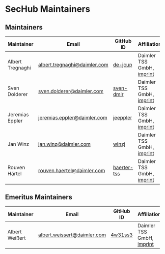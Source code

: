 <!-- SPDX-License-Identifier: MIT --->
# SecHub Maintainers

## Maintainers

| Maintainer       | Email                           | GitHub ID                                 | Affiliation                                                                                       | Joined     |
| -----------------| ------------------------------- | ----------------------------------------- | ------------------------------------------------------------------------------------------------- | ---------- | 
| Albert Tregnaghi | <albert.tregnaghi@daimler.com>  | [de-jcup](https://github.com/de-jcup)     | Daimler TSS GmbH, [imprint](https://github.com/mercedes-benz/daimler-foss/blob/master/LEGAL_IMPRINT.md) | 2019-01-01 | 
| Sven Dolderer    | <sven.dolderer@daimler.com>     | [sven-dmlr](https://github.com/sven-dmlr) | Daimler TSS GmbH, [imprint](https://github.com/mercedes-benz/daimler-foss/blob/master/LEGAL_IMPRINT.md) | 2020-01-01 |
| Jeremias Eppler  | <jeremias.eppler@daimler.com>     | [jeeppler](https://github.com/jeeppler) | Daimler TSS GmbH, [imprint](https://github.com/mercedes-benz/daimler-foss/blob/master/LEGAL_IMPRINT.md) | 2021-01-01 |
| Jan Winz         | <jan.winz@daimler.com>     | [winzj](https://github.com/winzj) | Daimler TSS GmbH, [imprint](https://github.com/mercedes-benz/daimler-foss/blob/master/LEGAL_IMPRINT.md) | 2021-07-01 |
| Rouven Härtel         | <rouven.haertel@daimler.com>     | [haerter-tss](https://github.com/haerter-tss) | Daimler TSS GmbH, [imprint](https://github.com/mercedes-benz/daimler-foss/blob/master/LEGAL_IMPRINT.md) | 2022-02-01 |


## Emeritus Maintainers

| Maintainer       | Email                           | GitHub ID                                 | Affiliation                                                                                       | Joined     |  Left |
| -----------------| ------------------------------- | ----------------------------------------- | ------------------------------------------------------------------------------------------------- | ---------- | ---------- | 
| Albert Weißert    | <albert.weissert@daimler.com>     | [4w31ss3](https://github.com/4w31ss3) | Daimler TSS GmbH, [imprint](https://github.com/mercedes-benz/daimler-foss/blob/master/LEGAL_IMPRINT.md) | 2021-01-01 | 2021-07-21 |
